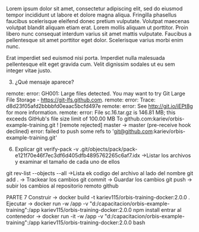 Lorem ipsum dolor sit amet, consectetur adipiscing elit, sed do eiusmod tempor incididunt ut labore et dolore magna aliqua. Fringilla phasellus faucibus scelerisque eleifend donec pretium vulputate. Volutpat maecenas volutpat blandit aliquam etiam erat. Lorem mollis aliquam ut porttitor. Proin libero nunc consequat interdum varius sit amet mattis vulputate. Faucibus a pellentesque sit amet porttitor eget dolor. Scelerisque varius morbi enim nunc.

Erat imperdiet sed euismod nisi porta. Imperdiet nulla malesuada pellentesque elit eget gravida cum. Velit dignissim sodales ut eu sem integer vitae justo. 


3. ¿Qué mensaje aparece?

remote: error: GH001: Large files detected. You may want to try Git Large File Storage - https://git-lfs.github.com.
remote: error: Trace: d8d23f05afd2bbbbfd0eaac5bcfd497e
remote: error: See http://git.io/iEPt8g for more information.
remote: error: File sc.16.tar.gz is 146.81 MB; this exceeds GitHub's file size limit of 100.00 MB
To github.com:kariev/orbis-example-training.git
 ! [remote rejected] master -> master (pre-receive hook declined)
error: failed to push some refs to 'git@github.com:kariev/orbis-example-training.git'


6. Explicar 
git verify-pack -v .git/objects/pack/pack-e121f70e46f7ec3df6d405dfb4895762265c6af7.idx
->Listar los archivos y examinar el tamaño de cada uno de ellos

git rev-list --objects --all
->Lista ek codigo del archivo al lado del nombre
git add . -> Trackear los cambios
git commit -> Guardar los cambios
git push -> subir los cambios al repositorio remoto github

PARTE 7 
Construir 
 -> docker build -t kariev115/orbis-training-docker:2.0.0 .
Ejecutar
-> docker run -w /app -v "d:/capacitacion/orbis-example-training":/app kariev115/orbis-training-docker:2.0.0 npm install
entrar al contenedor
-> docker run -it -w  /app -v "d:/capacitacion/orbis-example-training":/app kariev115/orbis-training-docker:2.0.0 bash



